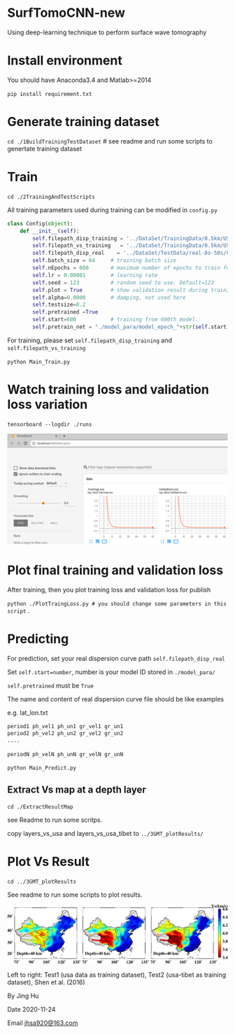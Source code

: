 # SurfTomoCNN-new
  Using deep-learning technique to perform surface wave tomography 
  
# Install environment 
You should have Anaconda3.4 and Matlab>=2014

`pip install requirement.txt`

# Generate training dataset

`cd ./1BuildTrainingTestDataset` # see readme and run some scripts to genertate training dataset

# Train

`cd ./2TrainingAndTestScripts`

All training parameters used during training can be modified in `config.py` 

```python
class Config(object):
    def __init__(self):
        self.filepath_disp_training = '../DataSet/TrainingData/0.5km/USA_Tibet/disp_combine_gaussian_map/'
        self.filepath_vs_training   = '../DataSet/TrainingData/0.5km/USA_Tibet/vs_curve/'
        self.filepath_disp_real    = '../DataSet/TestData/real-8s-50s/China/disp_pg_real/' 
        self.batch_size = 64     # training batch size
        self.nEpochs = 600       # maximum number of epochs to train for
        self.lr = 0.00001        # learning rate
        self.seed = 123          # random seed to use. Default=123
        self.plot = True         # show validation result during training
        self.alpha=0.0000        # damping, not used here
        self.testsize=0.2
        self.pretrained =True
        self.start=600           # training from 600th model.
        self.pretrain_net = "./model_para/model_epoch_"+str(self.start)+".pth"
```



For training, please set `self.filepath_disp_training` and `self.filepath_vs_training`

`python Main_Train.py`

# Watch training loss and validation loss variation 

`tensorboard --logdir ./runs`

![Traing loss](./3GMT_plotResults/Fig1.png)

# Plot final training and validation loss

After training, then you plot training loss and validation loss for publish

`python ./PlotTraingLoss.py # you should change some parameters in this script` .

# Predicting  

For prediction, set your real dispersion curve path `self.filepath_disp_real`

Set `self.start=number`,  number is your model ID stored in `./model_para/` 

`self.pretrained` must be `True`

The name and content of real dispersion curve file should be like examples

e.g. lat_lon.txt

    period1 ph_vel1 ph_un1 gr_vel1 gr_un1
    period2 ph_vel2 ph_un2 gr_vel2 gr_un2
    ....

    periodN ph_velN ph_unN gr_velN gr_unN

`python Main_Predict.py`

## Extract Vs map at a depth layer

`cd ./ExtractResultMap`

see Readme to run some scritps.

copy layers_vs_usa and layers_vs_usa_tibet to `../3GMT_plotResults/`

# Plot Vs Result

`cd ../3GMT_plotResults`

See readme to run some scripts to plot results.

![Traing loss](./3GMT_plotResults/Figures/cnn_40km.png)

Left to right: Test1 (usa data as training dataset), Test2 (usa-tibet as training dataset), Shen et al. (2016)


By Jing Hu

Date 2020-11-24

Email jhsa920@163.com
